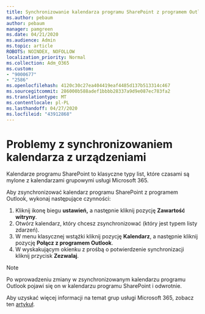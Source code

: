 ```yaml
---
title: Synchronizowanie kalendarza programu SharePoint z programem Outlook
ms.author: pebaum
author: pebaum
manager: pamgreen
ms.date: 04/21/2020
ms.audience: Admin
ms.topic: article
ROBOTS: NOINDEX, NOFOLLOW
localization_priority: Normal
ms.collection: Adm_O365
ms.custom:
- "9000677"
- "2586"
ms.openlocfilehash: 4120c30c27ea404419eaf4485d137b513314c467
ms.sourcegitcommit: 286000b588adef1bbbb28337a9d9e087ec783fa2
ms.translationtype: MT
ms.contentlocale: pl-PL
ms.lasthandoff: 04/27/2020
ms.locfileid: "43912868"
---
```

# <a name="issues-synchronizing-your-calendar-to-devices"></a>Problemy z synchronizowaniem kalendarza z urządzeniami

Kalendarze programu SharePoint to klasyczne typy list, które czasami są mylone z kalendarzami grupowymi usługi Microsoft 365.

Aby zsynchronizować kalendarz programu SharePoint z programem Outlook, wykonaj następujące czynności:

1. Kliknij ikonę biegu **ustawień,** a następnie kliknij pozycję **Zawartość witryny**.
2. Otwórz kalendarz, który chcesz zsynchronizować (który jest typem listy zdarzeń).
3. W menu klasycznej wstążki kliknij pozycję **Kalendarz**, a następnie kliknij pozycję **Połącz z programem Outlook**.
4. W wyskakującym okienku z prośbą o potwierdzenie synchronizacji kliknij przycisk **Zezwalaj**.

>[!Note]
> Po wprowadzeniu zmiany w zsynchronizowanym kalendarzu programu Outlook pojawi się on w kalendarzu programu SharePoint i odwrotnie.

Aby uzyskać więcej informacji na temat grup usługi Microsoft 365, zobacz ten [artykuł](https://support.office.com/article/Learn-about-Office-365-groups-b565caa1-5c40-40ef-9915-60fdb2d97fa2).
